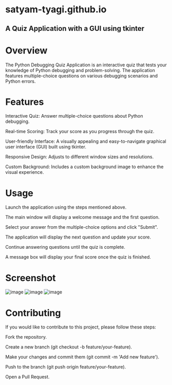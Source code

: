 # satyam-tyagi.github.io
## A Quiz Application with a GUI using tkinter
# Overview
The Python Debugging Quiz Application is an interactive quiz that tests your knowledge of Python debugging and problem-solving. The application features multiple-choice questions on various debugging scenarios and Python errors.

# Features
Interactive Quiz: Answer multiple-choice questions about Python debugging.

Real-time Scoring: Track your score as you progress through the quiz.

User-friendly Interface: A visually appealing and easy-to-navigate graphical user interface (GUI) built using tkinter.

Responsive Design: Adjusts to different window sizes and resolutions.

Custom Background: Includes a custom background image to enhance the visual experience.

# Usage
Launch the application using the steps mentioned above.

The main window will display a welcome message and the first question.

Select your answer from the multiple-choice options and click "Submit".

The application will display the next question and update your score.

Continue answering questions until the quiz is complete.

A message box will display your final score once the quiz is finished.

# Screenshot
![image](https://github.com/user-attachments/assets/719c23e0-e57e-4786-9b5e-4102d094d463)
![image](https://github.com/user-attachments/assets/ac30ff1e-2ee8-4c4c-9a21-72347cd5df97)
![image](https://github.com/user-attachments/assets/0cae17fd-81a1-4c4d-b2cf-400e8fee48d5)



# Contributing
If you would like to contribute to this project, please follow these steps:

Fork the repository.

Create a new branch (git checkout -b feature/your-feature).

Make your changes and commit them (git commit -m 'Add new feature').

Push to the branch (git push origin feature/your-feature).

Open a Pull Request.
